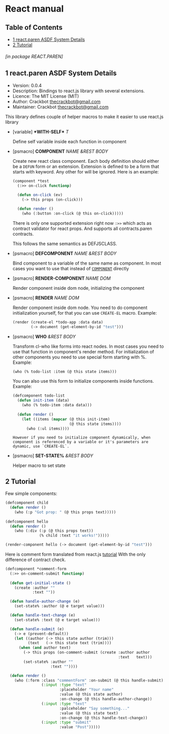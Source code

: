 <a id='x-28SERVE-2EPAREN-3A-40MAIN-MANUAL-20MGL-PAX-3ASECTION-29'></a>

# React manual

## Table of Contents

- [1 react.paren ASDF System Details][46e5]
- [2 Tutorial][3fa1]

###### \[in package REACT.PAREN\]
<a id='x-28-22react-2Eparen-22-20ASDF-2FSYSTEM-3ASYSTEM-29'></a>

## 1 react.paren ASDF System Details

- Version: 0.0.4
- Description: Bindings to react.js library with several extensions.
- Licence: The MIT License (MIT)
- Author: Crackbot <thecrackbot@gmail.com>
- Maintainer: Crackbot <thecrackbot@gmail.com>

This library defines couple of helper macros to make it easier to
use react.js library

<a id='x-28REACT-2EPAREN-3A-2AWITH-SELF-2A-20-28VARIABLE-29-29'></a>

- [variable] **\*WITH-SELF\*** *T*

    Define self variable inside each function in component

<a id='x-28REACT-2EPAREN-3ACOMPONENT-20-28MGL-PAX-EXT-3APSMACRO-29-29'></a>

- [psmacro] **COMPONENT** *NAME &REST BODY* 

    Create new react class component. Each body definition should
    either be a `DEFUN` form or an extension. Extension is defined to be a
    form that starts with keyword. Any other for will be ignored. Here is an example:
    
    ```lisp
    (component *test
      (:>> on-click functionp)
               
      (defun on-click (ev)
        (-> this props (on-click)))
    
      (defun render ()
        (who (:button :on-click (@ this on-click)))))
    ```
    
    There is only one supported extension right now `:>>` which acts as
    contract validator for react props. And supports all contracts.paren
    contracts.
    
    This follows the same semantics as DEFJSCLASS.

<a id='x-28REACT-2EPAREN-3ADEFCOMPONENT-20-28MGL-PAX-EXT-3APSMACRO-29-29'></a>

- [psmacro] **DEFCOMPONENT** *NAME &REST BODY* 

    Bind component to a variable of the same name as component. In most
    cases you want to use that instead of [`COMPONENT`][b967] directly

<a id='x-28REACT-2EPAREN-3ARENDER-COMPONENT-20-28MGL-PAX-EXT-3APSMACRO-29-29'></a>

- [psmacro] **RENDER-COMPONENT** *NAME DOM* 

    Render component inside dom node, initializing the component

<a id='x-28REACT-2EPAREN-3ARENDER-20-28MGL-PAX-EXT-3APSMACRO-29-29'></a>

- [psmacro] **RENDER** *NAME DOM* 

    Render component inside dom node. You need to do component
    initialization yourself, for that you can use `CREATE-EL`
    macro. Example:
    
    ```lisp
    (render (create-el *todo-app :data data)
            (-> document (get-element-by-id "test")))
    ```


<a id='x-28REACT-2EPAREN-3AWHO-20-28MGL-PAX-EXT-3APSMACRO-29-29'></a>

- [psmacro] **WHO** *&REST BODY* 

    Transform cl-who like forms into react nodes. In most cases you
      need to use that function in component's render method. For
      initialization of other components you need to use special form
      starting with %. Example:
    
    ```lisp
    (who (% todo-list :item (@ this state items)))
    ```
    
    You can also use this form to initialize components inside
      functions. Example:
    
    ```lisp
    (defcomponent todo-list
      (defun init-item (data)
        (who (% todo-item :data data)))
        
      (defun render ()
        (let ((items (mapcar (@ this init-item)
                             (@ this state items))))
          (who (:ul items))))
    ```
    
      However if you need to initialize component dynamically, when
      component is referenced by a variable or it's parameters are
      dynamic, use `CREATE-EL`.

<a id='x-28REACT-2EPAREN-3ASET-STATE-25-20-28MGL-PAX-EXT-3APSMACRO-29-29'></a>

- [psmacro] **SET-STATE%** *&REST BODY* 

    Helper macro to set state

<a id='x-28REACT-2EPAREN-3A-40REACT-TUTORIAL-20MGL-PAX-3ASECTION-29'></a>

## 2 Tutorial

Few simple components:

```lisp
(defcomponent child
  (defun render ()
    (who (:p "Got prop: " (@ this props text)))))
   
(defcomponent hello
  (defun render ()
    (who (:div (:p (@ this props text))
               (% child :text "it works!")))))

(render-component hello (-> document (get-element-by-id "test")))
```

Here is comment form translated from
react.js [tutorial](https://facebook.github.io/react/docs/tutorial.html)
With the only difference of contract check.

```lisp
(defcomponent *comment-form
  (:>> on-comment-submit functionp)
  
  (defun get-initial-state ()
    (create :author ""
            :text ""))

  (defun handle-author-change (e)
    (set-state% :author (@ e target value)))

  (defun handle-text-change (e)
    (set-state% :text (@ e target value)))

  (defun handle-submit (e)
    (-> e (prevent-default))
    (let ((author (-> this state author (trim)))
          (text   (-> this state text (trim))))
      (when (and author text)
        (-> this props (on-comment-submit (create :author author
                                                  :text   text)))
        (set-state% :author ""
                    :text ""))))

  (defun render ()
    (who (:form :class "commentForm" :on-submit (@ this handle-submit)
                (:input :type "text"
                        :placeholder "Your name"
                        :value (@ this state author)
                        :on-change (@ this handle-author-change))
                (:input :type "text"
                        :palceholder "Say something..."
                        :value (@ this state text)
                        :on-change (@ this handle-text-change))
                (:input :type "submit"
                        :value "Post")))))
```


  [3fa1]: #x-28REACT-2EPAREN-3A-40REACT-TUTORIAL-20MGL-PAX-3ASECTION-29 "Tutorial"
  [46e5]: #x-28-22react-2Eparen-22-20ASDF-2FSYSTEM-3ASYSTEM-29 "(\"react.paren\" ASDF/SYSTEM:SYSTEM)"
  [b967]: #x-28REACT-2EPAREN-3ACOMPONENT-20-28MGL-PAX-EXT-3APSMACRO-29-29 "(REACT.PAREN:COMPONENT (MGL-PAX-EXT:PSMACRO))"
